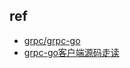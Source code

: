 

## ref
+ [grpc/grpc-go](https://github.com/grpc/grpc-go)
+ [grpc-go客户端源码走读](https://zhuanlan.zhihu.com/p/616906715)